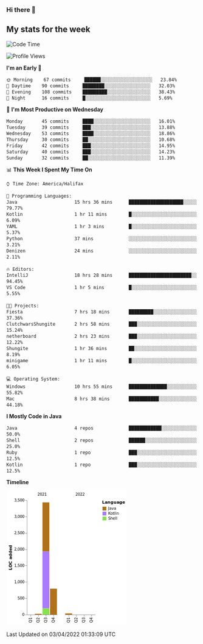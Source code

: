### Hi there 👋

## My stats for the week
<!--START_SECTION:waka-->
![Code Time](http://img.shields.io/badge/Code%20Time-145%20hrs%2013%20mins-blue)

![Profile Views](http://img.shields.io/badge/Profile%20Views-0-blue)

**I'm an Early 🐤** 

```text
🌞 Morning    67 commits     ██████░░░░░░░░░░░░░░░░░░░   23.84% 
🌆 Daytime    90 commits     ████████░░░░░░░░░░░░░░░░░   32.03% 
🌃 Evening    108 commits    █████████░░░░░░░░░░░░░░░░   38.43% 
🌙 Night      16 commits     █░░░░░░░░░░░░░░░░░░░░░░░░   5.69%

```
📅 **I'm Most Productive on Wednesday** 

```text
Monday       45 commits     ████░░░░░░░░░░░░░░░░░░░░░   16.01% 
Tuesday      39 commits     ███░░░░░░░░░░░░░░░░░░░░░░   13.88% 
Wednesday    53 commits     ████░░░░░░░░░░░░░░░░░░░░░   18.86% 
Thursday     30 commits     ██░░░░░░░░░░░░░░░░░░░░░░░   10.68% 
Friday       42 commits     ███░░░░░░░░░░░░░░░░░░░░░░   14.95% 
Saturday     40 commits     ███░░░░░░░░░░░░░░░░░░░░░░   14.23% 
Sunday       32 commits     ██░░░░░░░░░░░░░░░░░░░░░░░   11.39%

```


📊 **This Week I Spent My Time On** 

```text
⌚︎ Time Zone: America/Halifax

💬 Programming Languages: 
Java                     15 hrs 36 mins      ████████████████████░░░░░   79.77% 
Kotlin                   1 hr 11 mins        █░░░░░░░░░░░░░░░░░░░░░░░░   6.09% 
YAML                     1 hr 3 mins         █░░░░░░░░░░░░░░░░░░░░░░░░   5.37% 
Python                   37 mins             ░░░░░░░░░░░░░░░░░░░░░░░░░   3.21% 
Denizen                  24 mins             ░░░░░░░░░░░░░░░░░░░░░░░░░   2.11%

🔥 Editors: 
IntelliJ                 18 hrs 28 mins      ███████████████████████░░   94.45% 
VS Code                  1 hr 5 mins         █░░░░░░░░░░░░░░░░░░░░░░░░   5.55%

🐱‍💻 Projects: 
Fiesta                   7 hrs 18 mins       █████████░░░░░░░░░░░░░░░░   37.36% 
ClutchwarsShungite       2 hrs 58 mins       ███░░░░░░░░░░░░░░░░░░░░░░   15.24% 
netherboard              2 hrs 23 mins       ███░░░░░░░░░░░░░░░░░░░░░░   12.22% 
Shungite                 1 hr 36 mins        ██░░░░░░░░░░░░░░░░░░░░░░░   8.19% 
minigame                 1 hr 11 mins        █░░░░░░░░░░░░░░░░░░░░░░░░   6.05%

💻 Operating System: 
Windows                  10 hrs 55 mins      ██████████████░░░░░░░░░░░   55.82% 
Mac                      8 hrs 38 mins       ███████████░░░░░░░░░░░░░░   44.18%

```

**I Mostly Code in Java** 

```text
Java                     4 repos             ████████████░░░░░░░░░░░░░   50.0% 
Shell                    2 repos             ██████░░░░░░░░░░░░░░░░░░░   25.0% 
Ruby                     1 repo              ███░░░░░░░░░░░░░░░░░░░░░░   12.5% 
Kotlin                   1 repo              ███░░░░░░░░░░░░░░░░░░░░░░   12.5%

```


**Timeline**

![Chart not found](https://raw.githubusercontent.com/lyndseyy/lyndseyy/main/charts/bar_graph.png) 


 Last Updated on 03/04/2022 01:33:09 UTC
<!--END_SECTION:waka-->